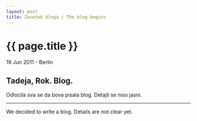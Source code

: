 ```yaml
---
layout: post
title: Zacetek bloga / The blog begins
---
```


{{ page.title }}
================

<p class="meta">19 Jun 2011 - Berlin</p>

<h2> Tadeja, Rok. Blog.</h2>

Odlocila sva se da bova pisala blog.
Detajli se niso jasni.

<hr />

We decided to write a blog.
Details are not clear yet.
